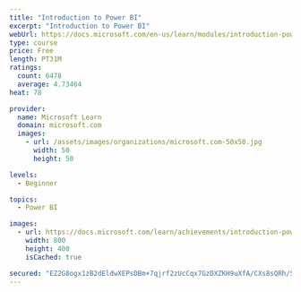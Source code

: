 ```yaml
---
title: "Introduction to Power BI"
excerpt: "Introduction to Power BI"
webUrl: https://docs.microsoft.com/en-us/learn/modules/introduction-power-bi/
type: course
price: Free
length: PT31M
ratings:
  count: 6478
  average: 4.73464
heat: 78

provider:
  name: Microsoft Learn
  domain: microsoft.com
  images:
    - url: /assets/images/organizations/microsoft.com-50x50.jpg
      width: 50
      height: 50

levels:
  - Beginner

topics:
  - Power BI

images:
  - url: https://docs.microsoft.com/learn/achievements/introduction-power-bi-social.png
    width: 800
    height: 400
    isCached: true

secured: "EZ2G8ogx1zB2dEldwXEPsDBm+7qjrf2zUcCqx7GzDXZKH9uXfA/CXs8sQRh/SvDAdt92LN/U+n1a3pTRb/7TBeH3vaD1kOrgwSfUHERleqUYMpTIk47U2pjYHaEeCKOiOFVsPZyfA4iYVxTTZ6lHtechsmdcqf7pv8LXKspxsASxngpZFJSKgVFIvQlisMZHXSJxkvB+qOQiHLRJhIVnVSKmljf6H8U/ePX0IaoRuE+cJbkMEyGa0owyRyr3jpyVGdQD48isP/liorLVWCSh0SHdTeQ0D/9TXV1lm8M5KPl4WcuSURGEwf3WTabFZy/OqEafM0GiqijvDtyWRki5siWUPzor7HTuEhLHMHkWo0BItpY2+YPXfSIzSfDj1wmxIA/2GcfCBRFS2WIhOEvXLCwrfHMUGIFQzwEm0EqhNww=;6GquqzywaVez43Lx8cWCjw=="
---
```


